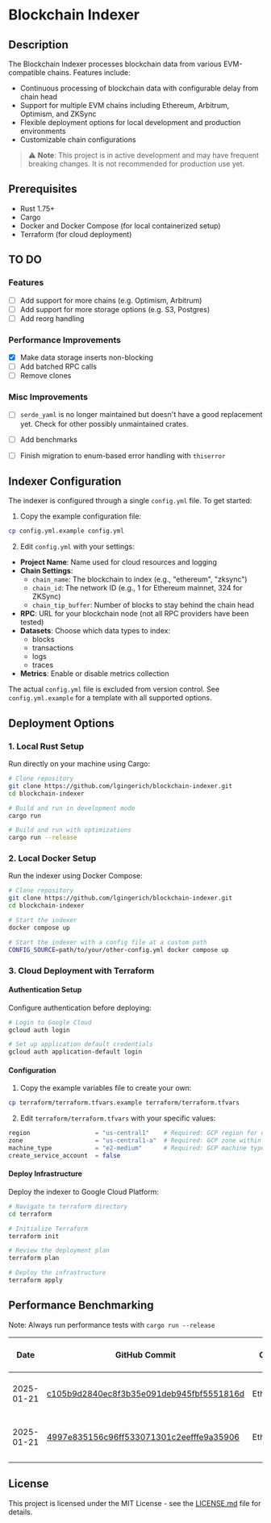 # Blockchain Indexer

## Description

The Blockchain Indexer processes blockchain data from various EVM-compatible chains.
Features include:
- Continuous processing of blockchain data with configurable delay from chain head
- Support for multiple EVM chains including Ethereum, Arbitrum, Optimism, and ZKSync
- Flexible deployment options for local development and production environments
- Customizable chain configurations

> ⚠️ **Note**: This project is in active development and may have frequent breaking changes. It is not recommended for production use yet.


## Prerequisites
- Rust 1.75+ 
- Cargo
- Docker and Docker Compose (for local containerized setup)
- Terraform (for cloud deployment)


## TO DO

### Features
- [ ] Add support for more chains (e.g. Optimism, Arbitrum)
- [ ] Add support for more storage options (e.g. S3, Postgres)
- [ ] Add reorg handling

### Performance Improvements
- [X] Make data storage inserts non-blocking
- [ ] Add batched RPC calls
- [ ] Remove clones

### Misc Improvements
- [ ] `serde_yaml` is no longer maintained but doesn't have a good replacement yet. Check for other possibly unmaintained crates.
- [ ] Add benchmarks
- [ ] Finish migration to enum-based error handling with `thiserror`


## Indexer Configuration

The indexer is configured through a single `config.yml` file. To get started:

1. Copy the example configuration file:
```bash
cp config.yml.example config.yml
```

2. Edit `config.yml` with your settings:
- **Project Name**: Name used for cloud resources and logging
- **Chain Settings**: 
  - `chain_name`: The blockchain to index (e.g., "ethereum", "zksync")
  - `chain_id`: The network ID (e.g., 1 for Ethereum mainnet, 324 for ZKSync)
  - `chain_tip_buffer`: Number of blocks to stay behind the chain head
- **RPC**: URL for your blockchain node (not all RPC providers have been tested)
- **Datasets**: Choose which data types to index:
  - blocks
  - transactions
  - logs
  - traces
- **Metrics**: Enable or disable metrics collection

The actual `config.yml` file is excluded from version control. See `config.yml.example` for a template with all supported options.


## Deployment Options

### 1. Local Rust Setup
Run directly on your machine using Cargo:
```bash
# Clone repository
git clone https://github.com/lgingerich/blockchain-indexer.git
cd blockchain-indexer

# Build and run in development mode
cargo run

# Build and run with optimizations
cargo run --release
```

### 2. Local Docker Setup
Run the indexer using Docker Compose:

```bash
# Clone repository
git clone https://github.com/lgingerich/blockchain-indexer.git
cd blockchain-indexer

# Start the indexer
docker compose up

# Start the indexer with a config file at a custom path
CONFIG_SOURCE=path/to/your/other-config.yml docker compose up
```

### 3. Cloud Deployment with Terraform

#### Authentication Setup
Configure authentication before deploying:

```bash
# Login to Google Cloud
gcloud auth login

# Set up application default credentials
gcloud auth application-default login
```

#### Configuration
1. Copy the example variables file to create your own:
```bash
cp terraform/terraform.tfvars.example terraform/terraform.tfvars
```

2. Edit `terraform/terraform.tfvars` with your specific values:
```terraform
region                  = "us-central1"    # Required: GCP region for deployment
zone                    = "us-central1-a"  # Required: GCP zone within the region
machine_type            = "e2-medium"      # Required: GCP machine type for the VM
create_service_account  = false
```

#### Deploy Infrastructure
Deploy the indexer to Google Cloud Platform:

```bash
# Navigate to terraform directory
cd terraform

# Initialize Terraform
terraform init

# Review the deployment plan
terraform plan

# Deploy the infrastructure
terraform apply
```

## Performance Benchmarking
Note: Always run performance tests with `cargo run --release`

|  Date  | GitHub Commit | Chain | Block Range | RPC | Storage | Total Time (sec) | Blocks/sec | Notes |
|--------|---------------|-------|-------------|-----|---------|------------------|------------|-------|
| 2025-01-21 | [c105b9d2840ec8f3b35e091deb945fbf5551816d](https://github.com/lgingerich/blockchain-indexer/commit/c105b9d2840ec8f3b35e091deb945fbf5551816d) | Ethereum | 10,000,000 - 10,001,000 | DRPC (Free) | BigQuery, 100 Blocks per Insert | 825.37 | 1.21 | |
| 2025-01-21 | [4997e835156c96ff533071301c2eefffe9a35906](https://github.com/lgingerich/blockchain-indexer/commit/4997e835156c96ff533071301c2eefffe9a35906) | Ethereum | 10,000,000 - 10,001,000 | DRPC (Free) | BigQuery, 100 Blocks per Insert | 385.50 | 2.59 | |
| | | | | | |

## License

This project is licensed under the MIT License - see the [LICENSE.md](LICENSE.md) file for details.
